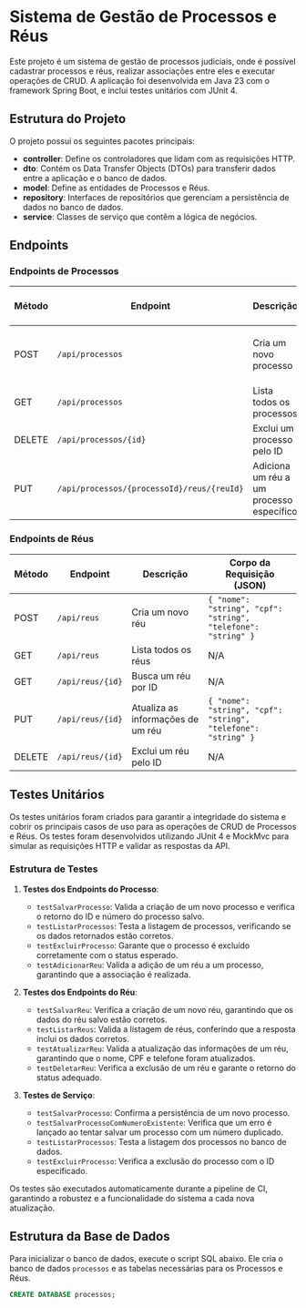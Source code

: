 # Sistema de Gestão de Processos e Réus

Este projeto é um sistema de gestão de processos judiciais, onde é possível cadastrar processos e réus, realizar associações entre eles e executar operações de CRUD. A aplicação foi desenvolvida em Java 23 com o framework Spring Boot, e inclui testes unitários com JUnit 4.

## Estrutura do Projeto

O projeto possui os seguintes pacotes principais:
- **controller**: Define os controladores que lidam com as requisições HTTP.
- **dto**: Contém os Data Transfer Objects (DTOs) para transferir dados entre a aplicação e o banco de dados.
- **model**: Define as entidades de Processos e Réus.
- **repository**: Interfaces de repositórios que gerenciam a persistência de dados no banco de dados.
- **service**: Classes de serviço que contêm a lógica de negócios.

## Endpoints

### Endpoints de Processos

| Método   | Endpoint                      | Descrição                                     | Corpo da Requisição (JSON)                               |
|----------|--------------------------------|-----------------------------------------------|----------------------------------------------------------|
| POST     | `/api/processos`               | Cria um novo processo                         | `{ "numero": "string", "reusIds": [long, long] }`        |
| GET      | `/api/processos`               | Lista todos os processos                      | N/A                                                      |
| DELETE   | `/api/processos/{id}`          | Exclui um processo pelo ID                    | N/A                                                      |
| PUT      | `/api/processos/{processoId}/reus/{reuId}` | Adiciona um réu a um processo específico      | N/A                                                      |

### Endpoints de Réus

| Método   | Endpoint                      | Descrição                                     | Corpo da Requisição (JSON)                               |
|----------|--------------------------------|-----------------------------------------------|----------------------------------------------------------|
| POST     | `/api/reus`                    | Cria um novo réu                              | `{ "nome": "string", "cpf": "string", "telefone": "string" }` |
| GET      | `/api/reus`                    | Lista todos os réus                           | N/A                                                      |
| GET      | `/api/reus/{id}`               | Busca um réu por ID                           | N/A                                                      |
| PUT      | `/api/reus/{id}`               | Atualiza as informações de um réu             | `{ "nome": "string", "cpf": "string", "telefone": "string" }` |
| DELETE   | `/api/reus/{id}`               | Exclui um réu pelo ID                         | N/A                                                      |

## Testes Unitários

Os testes unitários foram criados para garantir a integridade do sistema e cobrir os principais casos de uso para as operações de CRUD de Processos e Réus. Os testes foram desenvolvidos utilizando JUnit 4 e MockMvc para simular as requisições HTTP e validar as respostas da API.

### Estrutura de Testes

1. **Testes dos Endpoints do Processo**:
   - `testSalvarProcesso`: Valida a criação de um novo processo e verifica o retorno do ID e número do processo salvo.
   - `testListarProcessos`: Testa a listagem de processos, verificando se os dados retornados estão corretos.
   - `testExcluirProcesso`: Garante que o processo é excluído corretamente com o status esperado.
   - `testAdicionarReu`: Valida a adição de um réu a um processo, garantindo que a associação é realizada.

2. **Testes dos Endpoints do Réu**:
   - `testSalvarReu`: Verifica a criação de um novo réu, garantindo que os dados do réu salvo estão corretos.
   - `testListarReus`: Valida a listagem de réus, conferindo que a resposta inclui os dados corretos.
   - `testAtualizarReu`: Valida a atualização das informações de um réu, garantindo que o nome, CPF e telefone foram atualizados.
   - `testDeletarReu`: Verifica a exclusão de um réu e garante o retorno do status adequado.

3. **Testes de Serviço**:
   - `testSalvarProcesso`: Confirma a persistência de um novo processo.
   - `testSalvarProcessoComNumeroExistente`: Verifica que um erro é lançado ao tentar salvar um processo com um número duplicado.
   - `testListarProcessos`: Testa a listagem dos processos no banco de dados.
   - `testExcluirProcesso`: Verifica a exclusão do processo com o ID especificado.

Os testes são executados automaticamente durante a pipeline de CI, garantindo a robustez e a funcionalidade do sistema a cada nova atualização.

## Estrutura da Base de Dados

Para inicializar o banco de dados, execute o script SQL abaixo. Ele cria o banco de dados `processos` e as tabelas necessárias para os Processos e Réus.

```sql
CREATE DATABASE processos;
